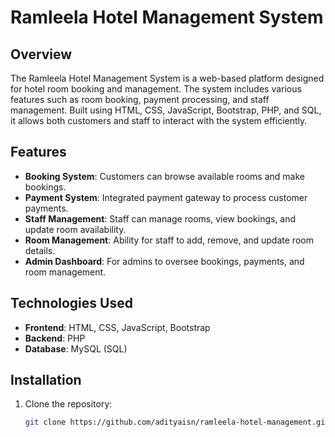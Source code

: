# Ramleela Hotel Management System

## Overview
The Ramleela Hotel Management System is a web-based platform designed for hotel room booking and management. The system includes various features such as room booking, payment processing, and staff management. Built using HTML, CSS, JavaScript, Bootstrap, PHP, and SQL, it allows both customers and staff to interact with the system efficiently.

## Features
- **Booking System**: Customers can browse available rooms and make bookings.
- **Payment System**: Integrated payment gateway to process customer payments.
- **Staff Management**: Staff can manage rooms, view bookings, and update room availability.
- **Room Management**: Ability for staff to add, remove, and update room details.
- **Admin Dashboard**: For admins to oversee bookings, payments, and room management.

## Technologies Used
- **Frontend**: HTML, CSS, JavaScript, Bootstrap
- **Backend**: PHP
- **Database**: MySQL (SQL)
  
## Installation
1. Clone the repository:
   ```bash
   git clone https://github.com/adityaisn/ramleela-hotel-management.git
